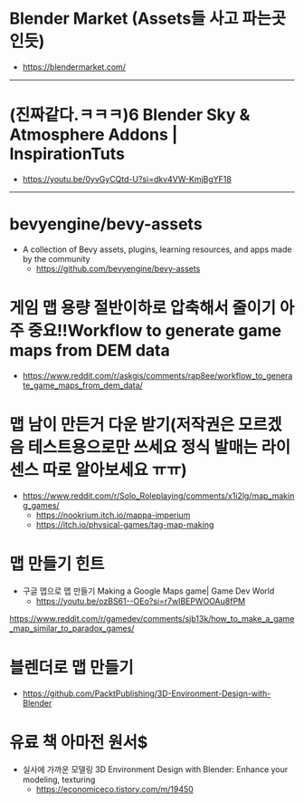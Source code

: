 # Blender Market (Assets들 사고 파는곳인듯)

- https://blendermarket.com/

<hr>

# (진짜같다.ㅋㅋㅋ)6 Blender Sky & Atmosphere Addons | InspirationTuts
- https://youtu.be/0yvGyCQtd-U?si=dkv4VW-KmjBgYF18



<hr>

# bevyengine/bevy-assets
- A collection of Bevy assets, plugins, learning resources, and apps made by the community
  - https://github.com/bevyengine/bevy-assets
 
# 게임 맵 용량 절반이하로 압축해서 줄이기 아주 중요!!Workflow to generate game maps from DEM data 

- https://www.reddit.com/r/askgis/comments/rap8ee/workflow_to_generate_game_maps_from_dem_data/

# 맵 남이 만든거 다운 받기(저작권은 모르겠음 테스트용으로만 쓰세요 정식 발매는 라이센스 따로 알아보세요 ㅠㅠ)
- https://www.reddit.com/r/Solo_Roleplaying/comments/x1i2lg/map_making_games/
  - https://nookrium.itch.io/mappa-imperium
  - https://itch.io/physical-games/tag-map-making

# 맵 만들기 힌트
- 구글 맵으로 맵 만들기 Making a Google Maps game| Game Dev World
  - https://youtu.be/ozBS61--OEo?si=r7wlBEPWOOAu8fPM

https://www.reddit.com/r/gamedev/comments/sjb13k/how_to_make_a_game_map_similar_to_paradox_games/

# 블렌더로 맵 만들기

- https://github.com/PacktPublishing/3D-Environment-Design-with-Blender


# 유료 책 아마전 원서$
- 실사에 가까운 모델링 3D Environment Design with Blender: Enhance your modeling, texturing 
  - https://economiceco.tistory.com/m/19450
